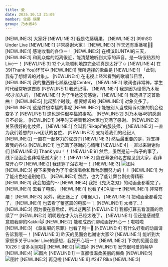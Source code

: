 ```yaml
---
title: 愛
date: 2025.10.13 21:05
member: 佐藤 璃果
group: 乃木坂46
---
```


[NEWLINE:3]
大家好
[NEWLINE:3]
我是佐藤璃果。
[NEWLINE:2]
39thSG Under Live
[NEWLINE:1]
非常感谢大家！
[NEWLINE:3]
昨天还有重播呢🫶🏻
[NEWLINE:1]
感谢收看的各位ー！
[NEWLINE:2]
在横滨BUNTAI的三天，
[NEWLINE:1]
和观众席的距离很近，能清楚地听到大家的声音，是一场很热烈的Liveー！
[NEWLINE:3]
12个人能顺利地跑完全程真是太好了☺️
[NEWLINE:4]
在39(Thank You)环节中
[NEWLINE:1]
我所选择的歌曲是
[NEWLINE:1]
「此刻，我有了想倾诉的对象」。
[NEWLINE:4]
在电视上经常看到的歌唱节目里，
[NEWLINE:1]
我的推西野七濑桑也是Center，
[NEWLINE:1]
歌词也非常棒，学生时代经常听这首歌
[NEWLINE:1]
我还记得。
[NEWLINE:1]
我是因为憧憬乃木坂46才加入的，
[NEWLINE:1]
为了传达这份感谢，
[NEWLINE:1]
我选择了这首歌曲！
[NEWLINE:5]
比起那个时候，想要倾诉的
[NEWLINE:1]
对象变多了。
[NEWLINE:1]
这是件很幸福的事呢
[NEWLINE:2]
能被别人当成倾诉对象的机会也变多了
[NEWLINE:1]
这也是件很幸福的事呢。
[NEWLINE:2]
对乃木坂46的感谢自不必说，
[NEWLINE:1]
对平时支持着我的大家也充满了感谢。
[NEWLINE:2]
关系很好的化妆师，
[NEWLINE:1]
会叫我“Rikapi”的服装师，
[NEWLINE:2]
一直为我们着想的Live团队的各位，
[NEWLINE:2]
支持着我们的经纪人
[NEWLINE:2]
一直在一起努力的成员们
[NEWLINE:3]
然后最重要的是，对支持着我的各位
[NEWLINE:1]
也充满了感谢的心情哦
[NEWLINE:4]
一直以来谢谢你们
[NEWLINE:2]
Thank you！！
[NEWLINE:9]
然后，虽然是前一阵子的事了，线下见面会也非常感谢大家！！
[NEWLINE:2]
能在幕张和名古屋见到大家，我非常开心♡
[NEWLINE:2]
我还穿了浴衣哦ー！
[NEWLINE:3]
![图片](https://www.nogizaka46.com/files/46/diary/n46/MEMBER/moblog/202510/mobqReQYQ.jpg)
[NEWLINE:3]
接下来我会为了毕业演唱会和舞台剧而努力的！！
[NEWLINE:1]
为了能出色地送别她们，
[NEWLINE:1]
然后，也为了能让舞台剧变得精彩
[NEWLINE:1]
我会加油的〜
[NEWLINE:4]
我把《鬼灭之刃》的动画全都看完了，
[NEWLINE:1]
去看了电影，
[NEWLINE:1]
也看了4DX版ー❣️
[NEWLINE:1]
非常有趣！
[NEWLINE:3]
另外，我还迷上了《电锯人》，
[NEWLINE:1]
把动画全都看完了，
[NEWLINE:1]
也去看了蕾塞篇的电影ー！
[NEWLINE:1]
太棒了…!
[NEWLINE:3]
因为很在意后续，所以这两部
[NEWLINE:1]
我都打算去看漫画的后续了^^
[NEWLINE:2]
明明现在才入坑已经太晚了，
[NEWLINE:1]
但还是感谢愿意陪我聊的Kakkii🐱
[NEWLINE:2]
能和成员们聊动画好开心ー！啦啦啦
[NEWLINE:3]
《章鱼噼的原罪》也看了哦ー🐙
[NEWLINE:4]
有什么好看的动画请告诉我哦ー！
[NEWLINE:3]
昨天的见面会也谢谢大家♡
[NEWLINE:1]
能听到大家很多关于Under Live的感想，我好开心哦ー！
[NEWLINE:2]
下次的见面会是10/26！请多关照啦🎃
[NEWLINE:2]
![图片](https://www.nogizaka46.com/files/46/diary/n46/MEMBER/moblog/202510/mobYGIqtk.jpg)
[NEWLINE:1]
发饰很可爱的萌华
[NEWLINE:4]
![图片](https://www.nogizaka46.com/files/46/diary/n46/MEMBER/moblog/202510/mobyX54Oz.jpg)
[NEWLINE:1]
一直都很温柔美丽的梅桑
[NEWLINE:5]
![图片](https://www.nogizaka46.com/files/46/diary/n46/MEMBER/moblog/202510/mobnaCokI.jpg)
[NEWLINE:2]
再见啦
[NEWLINE:6]
#247 Rika
[NEWLINE:3]